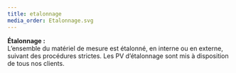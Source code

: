 ```yaml
---
title: etalonnage
media_order: Etalonnage.svg
---
```


**Étalonnage :**  
L’ensemble du matériel de mesure est étalonné, en interne ou en externe, suivant des procédures strictes. Les PV d’étalonnage sont mis à disposition de tous nos clients.

